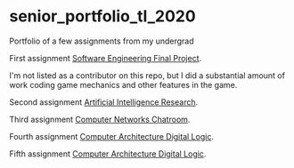 # senior_portfolio_tl_2020
Portfolio of a few assignments from my undergrad

First assignment [Software Engineering Final Project](https://github.com/GitGudDesu/Final-Release).

I'm not listed as a contributor on this repo, but I did a substantial amount of work coding game mechanics and other features in the game.



Second assignment [Artificial Intelligence Research](https://github.com/t-liv057/tl_data_simulation_cmpt_301).


Third assignment [Computer Networks Chatroom](https://github.com/t-liv057/chat_room_cmpt_352).


Fourth assignment [Computer Architecture Digital Logic](https://github.com/t-liv057/digital_logic_cpmt_328).


Fifth assignment [Computer Architecture Digital Logic](https://github.com/t-liv057/turtles_lab_cmpt_201).
